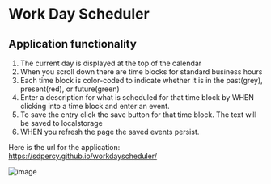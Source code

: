 # Work Day Scheduler 

## Application functionality

1. The current day is displayed at the top of the calendar
2. When you scroll down there are time blocks for standard business hours
3. Each time block is color-coded to indicate whether it is in the past(grey), present(red), or future(green)
4. Enter a description for what is scheduled for that time block by WHEN clicking into a time block and enter an event.
5. To save the entry click the save button for that time block.  The text will be saved to localstorage
6. WHEN you refresh the page the saved events persist.

Here is the url for the application: https://sdpercy.github.io/workdayscheduler/

![image](https://user-images.githubusercontent.com/78440638/119001843-eaade600-b966-11eb-9455-960586a10ceb.png)
